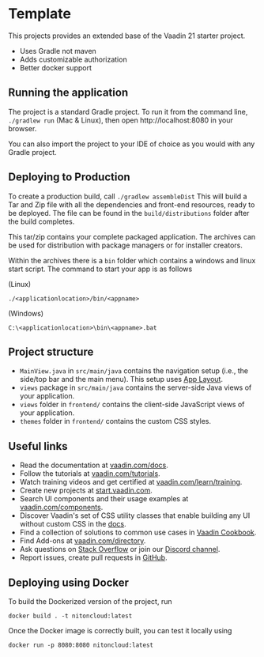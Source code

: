 # Template

This projects provides an extended base of the Vaadin 21 starter project.

- Uses Gradle not maven
- Adds customizable authorization
- Better docker support

## Running the application

The project is a standard Gradle project. To run it from the command line,
`./gradlew run` (Mac & Linux), then open
http://localhost:8080 in your browser.

You can also import the project to your IDE of choice as you would with any
Gradle project. 

## Deploying to Production

To create a production build, call `./gradlew assembleDist`
This will build a Tar and Zip file with all the dependencies and front-end resources,
ready to be deployed. The file can be found in the `build/distributions` folder after the build completes.

This tar/zip contains your complete packaged application.
The archives can be used for distribution with package managers or for installer creators.

Within the archives there is a `bin` folder which contains a windows and linux start script.
The command to start your app is as follows

(Linux)
```shell
./<applicationlocation>/bin/<appname>
```

(Windows)
```shell
C:\<applicationlocation>\bin\<appname>.bat
```

## Project structure

- `MainView.java` in `src/main/java` contains the navigation setup (i.e., the
  side/top bar and the main menu). This setup uses
  [App Layout](https://vaadin.com/components/vaadin-app-layout).
- `views` package in `src/main/java` contains the server-side Java views of your application.
- `views` folder in `frontend/` contains the client-side JavaScript views of your application.
- `themes` folder in `frontend/` contains the custom CSS styles.

## Useful links

- Read the documentation at [vaadin.com/docs](https://vaadin.com/docs).
- Follow the tutorials at [vaadin.com/tutorials](https://vaadin.com/tutorials).
- Watch training videos and get certified at [vaadin.com/learn/training](https://vaadin.com/learn/training).
- Create new projects at [start.vaadin.com](https://start.vaadin.com/).
- Search UI components and their usage examples at [vaadin.com/components](https://vaadin.com/components).
- Discover Vaadin's set of CSS utility classes that enable building any UI without custom CSS in the [docs](https://vaadin.com/docs/latest/ds/foundation/utility-classes). 
- Find a collection of solutions to common use cases in [Vaadin Cookbook](https://cookbook.vaadin.com/).
- Find Add-ons at [vaadin.com/directory](https://vaadin.com/directory).
- Ask questions on [Stack Overflow](https://stackoverflow.com/questions/tagged/vaadin) or join our [Discord channel](https://discord.gg/MYFq5RTbBn).
- Report issues, create pull requests in [GitHub](https://github.com/vaadin/platform).


## Deploying using Docker

To build the Dockerized version of the project, run

```
docker build . -t nitoncloud:latest
```

Once the Docker image is correctly built, you can test it locally using

```
docker run -p 8080:8080 nitoncloud:latest
```
